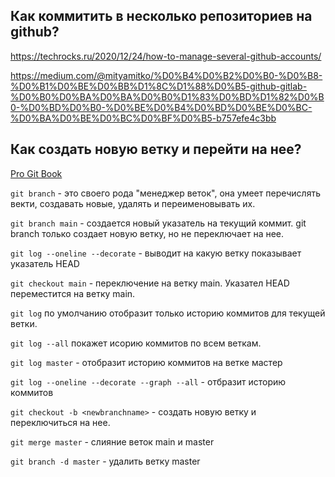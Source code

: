 ## Как коммитить в несколько репозиториев на github?


https://techrocks.ru/2020/12/24/how-to-manage-several-github-accounts/

https://medium.com/@mityamitko/%D0%B4%D0%B2%D0%B0-%D0%B8-%D0%B1%D0%BE%D0%BB%D1%8C%D1%88%D0%B5-github-gitlab-%D0%B0%D0%BA%D0%BA%D0%B0%D1%83%D0%BD%D1%82%D0%B0-%D0%BD%D0%B0-%D0%BE%D0%B4%D0%BD%D0%BE%D0%BC-%D0%BA%D0%BE%D0%BC%D0%BF%D0%B5-b757efe4c3bb


## Как создать новую ветку и перейти на нее?
<a href="https://git-scm.com/book/ru/v2">Pro Git Book</a>

`git branch`  - это своего рода "менеджер веток", она умеет перечислять векти, создавать новые, удалять и переименовывать их.

`git branch main` - создается новый указатель на текущий коммит. git branch только создает новую ветку, но не переключает на нее.

`git log --oneline --decorate` - выводит на какую ветку показывает указатель HEAD


`git checkout main` - переключение на ветку main. Указател HEAD переместится на ветку main.

`git log` по умолчанию отобразит только историю коммитов для текущей ветки.

`git log --all` покажет исорию коммитов по всем веткам.

`git log master` - отобразит историю коммитов на ветке мастер

`git log --oneline --decorate --graph --all` - отбразит историю коммитов

`git checkout -b <newbranchname>` - создать новую ветку и переключиться на нее.

`git merge master` - слияние веток main и master

`git branch -d master` - удалить ветку master



